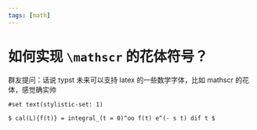 ```yaml
---
tags: [math]
---
```

# 如何实现 `\mathscr` 的花体符号？

群友提问：话说 typst 未来可以支持 latex 的一些数学字体，比如 mathscr 的花体，感觉确实帅

```typst
#set text(stylistic-set: 1)

$ cal(L){f(t)} = integral_(t = 0)^oo f(t) e^(- s t) dif t $
```
